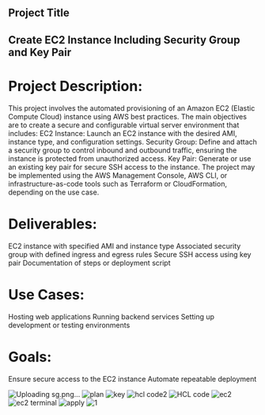 ## Project Title
## Create EC2 Instance Including Security Group and Key Pair

# Project Description:
This project involves the automated provisioning of an Amazon EC2 (Elastic Compute Cloud) instance using AWS best practices. The main objectives are to create a secure and configurable virtual server environment that includes:
EC2 Instance: Launch an EC2 instance with the desired AMI, instance type, and configuration settings.
Security Group: Define and attach a security group to control inbound and outbound traffic, ensuring the instance is protected from unauthorized access.
Key Pair: Generate or use an existing key pair for secure SSH access to the instance.
The project may be implemented using the AWS Management Console, AWS CLI, or infrastructure-as-code tools such as Terraform or CloudFormation, depending on the use case.

# Deliverables:
EC2 instance with specified AMI and instance type
Associated security group with defined ingress and egress rules
Secure SSH access using key pair
Documentation of steps or deployment script

# Use Cases:
Hosting web applications
Running backend services
Setting up development or testing environments

# Goals:
Ensure secure access to the EC2 instance
Automate repeatable deployment



![Uploading sg.png…]()
![plan](https://github.com/user-attachments/assets/deb9bcd6-31a4-4d0d-991e-a7b6899998b5)
![key](https://github.com/user-attachments/assets/6bcef1f5-fcc8-47ff-985e-fb16494d7b44)
![hcl code2](https://github.com/user-attachments/assets/cee55188-1f56-4a32-8bdc-3640b5bc5ad8)
![HCL code](https://github.com/user-attachments/assets/de2b5e38-2fc5-4716-942c-92dda822b6d6)
![ec2](https://github.com/user-attachments/assets/4f97f363-1200-4c8d-84c9-036259148e35)
![ec2 terminal](https://github.com/user-attachments/assets/5c4ddc0f-5ecd-47e6-a56e-f3f617f6da48)
![apply](https://github.com/user-attachments/assets/bc88baae-f8f8-4780-89d3-d2583167eae3)
![1](https://github.com/user-attachments/assets/c316afa4-540d-4e94-a7b7-999bf151a56b)
